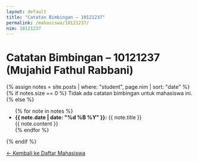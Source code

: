 ```yaml
---
layout: default
title: "Catatan Bimbingan – 10121237"
permalink: /mahasiswa/10121237/
nim: 10121237
---
```


# Catatan Bimbingan – 10121237 (Mujahid Fathul Rabbani)

{% assign notes = site.posts | where: "student", page.nim | sort: "date" %}
{% if notes.size == 0 %}
Tidak ada catatan bimbingan untuk mahasiswa ini.
{% else %}
<ul>
  {% for note in notes %}
  <li>
    <strong>{{ note.date | date: "%d %B %Y" }}:</strong> {{ note.title }}  
    <div>{{ note.content }}</div>
  </li>
  {% endfor %}
</ul>
{% endif %}

[← Kembali ke Daftar Mahasiswa](/skripsi/mahasiswa/)
